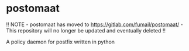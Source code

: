 postomaat
=========

!! NOTE - postomaat has moved to https://gitlab.com/fumail/postomaat/ - This repository will no longer be updated and eventually deleted !!

A policy daemon for postfix written in python

